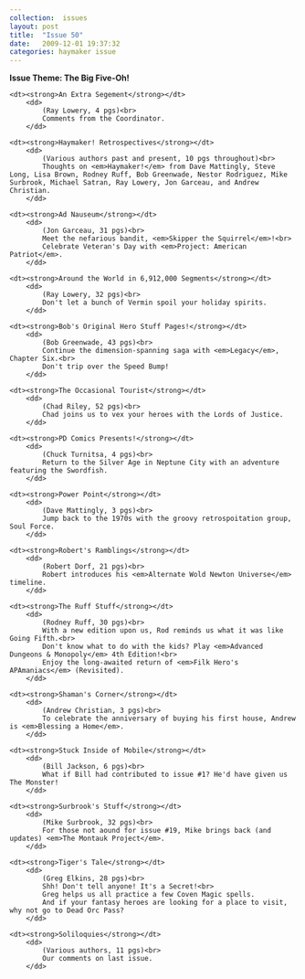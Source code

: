 ```yaml
---
collection:  issues
layout: post
title:  "Issue 50"
date:   2009-12-01 19:37:32
categories: haymaker issue
---
```


<dl>
	<dt class="theme"><strong>Issue Theme: The Big Five-Oh!</theme></strong></dt>

	<dt><strong>An Extra Segement</strong></dt>
		<dd>
		 	(Ray Lowery, 4 pgs)<br>
			Comments from the Coordinator.
		</dd>

	<dt><strong>Haymaker! Retrospectives</strong></dt>
		<dd>
		 	(Various authors past and present, 10 pgs throughout)<br>
			Thoughts on <em>Haymaker!</em> from Dave Mattingly, Steve Long, Lisa Brown, Rodney Ruff, Bob Greenwade, Nestor Rodriguez, Mike Surbrook, Michael Satran, Ray Lowery, Jon Garceau, and Andrew Christian.
		</dd>

	<dt><strong>Ad Nauseum</strong></dt>
		<dd>
		 	(Jon Garceau, 31 pgs)<br>
			Meet the nefarious bandit, <em>Skipper the Squirrel</em>!<br>
			Celebrate Veteran's Day with <em>Project: American Patriot</em>.
		</dd>

	<dt><strong>Around the World in 6,912,000 Segments</strong></dt>
		<dd>
		 	(Ray Lowery, 32 pgs)<br>
			Don't let a bunch of Vermin spoil your holiday spirits.
		</dd>

	<dt><strong>Bob's Original Hero Stuff Pages!</strong></dt>
		<dd>
		 	(Bob Greenwade, 43 pgs)<br>
			Continue the dimension-spanning saga with <em>Legacy</em>, Chapter Six.<br>
			Don't trip over the Speed Bump!
		</dd>

	<dt><strong>The Occasional Tourist</strong></dt>
		<dd>
		 	(Chad Riley, 52 pgs)<br>
			Chad joins us to vex your heroes with the Lords of Justice.
		</dd>

	<dt><strong>PD Comics Presents!</strong></dt>
		<dd>
		 	(Chuck Turnitsa, 4 pgs)<br>
			Return to the Silver Age in Neptune City with an adventure featuring the Swordfish.
		</dd>
	
	<dt><strong>Power Point</strong></dt>
		<dd>
		 	(Dave Mattingly, 3 pgs)<br>
			Jump back to the 1970s with the groovy retrospoitation group, Soul Force.
		</dd>

	<dt><strong>Robert's Ramblings</strong></dt>
		<dd>
		 	(Robert Dorf, 21 pgs)<br>
			Robert introduces his <em>Alternate Wold Newton Universe</em> timeline.
		</dd>

	<dt><strong>The Ruff Stuff</strong></dt>
		<dd>
		 	(Rodney Ruff, 30 pgs)<br>
			With a new edition upon us, Rod reminds us what it was like Going Fifth.<br>
			Don't know what to do with the kids? Play <em>Advanced Dungeons & Monopoly</em> 4th Edition!<br>
			Enjoy the long-awaited return of <em>Filk Hero's APAmaniacs</em> (Revisited).
		</dd>

	<dt><strong>Shaman's Corner</strong></dt>
		<dd>
		 	(Andrew Christian, 3 pgs)<br>
			To celebrate the anniversary of buying his first house, Andrew is <em>Blessing a Home</em>.
		</dd>

	<dt><strong>Stuck Inside of Mobile</strong></dt>
		<dd>
		 	(Bill Jackson, 6 pgs)<br>
			What if Bill had contributed to issue #1? He'd have given us The Monster!
		</dd>

	<dt><strong>Surbrook's Stuff</strong></dt>
		<dd>
		 	(Mike Surbrook, 32 pgs)<br>
			For those not aound for issue #19, Mike brings back (and updates) <em>The Montauk Project</em>.
		</dd>

	<dt><strong>Tiger's Tale</strong></dt>
		<dd>
		 	(Greg Elkins, 28 pgs)<br>
			Shh! Don't tell anyone! It's a Secret!<br>
			Greg helps us all practice a few Coven Magic spells.
			And if your fantasy heroes are looking for a place to visit, why not go to Dead Orc Pass?
		</dd>

	<dt><strong>Soliloquies</strong></dt>
		<dd>
		 	(Various authors, 11 pgs)<br>
			Our comments on last issue.
		</dd>
</dl>
